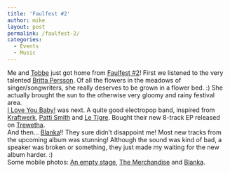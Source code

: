 ```yaml
---
title: 'Faulfest #2'
author: mike
layout: post
permalink: /faulfest-2/
categories:
  - Events
  - Music
---
```

Me and <a target="_blank" href="http://www.carlaberatio.com">Tobbe</a> just got home from <a target="_blank" href="http://www.faulbaum.tk/">Faulfest #2</a>! First we listened to the very talented <a target="_blank" href="http://www.brittapersson.com">Britta Persson</a>. Of all the flowers in the meadows of singer/songwriters, she really deserves to be grown in a flower bed. :) She actually brought the sun to the otherwise very gloomy and rainy festival area.  
<a target="_blank" href="http://www.iloveyoubaby.se/">I Love You Baby!</a> was next. A quite good electropop band, inspired from <a target="_blank" href="http://www.kraftwerk.com/">Kraftwerk</a>, <a target="_blank" href="http://www.pattismith.net/">Patti Smith</a> and <a target="_blank" href="http://www.letigreworld.com/">Le Tigre</a>. Bought their new 8-track EP released on <a target="_blank" href="http://www.trewetharecords.com/">Trewetha</a>.  
And then&#8230; <a target="_blank" href="http://www.diapazam.se/">Blanka</a>!! They sure didn&#8217;t disappoint me! Most new tracks from the upcoming album was stunning! Although the sound was kind of bad, a speaker was broken or something, they just made my waiting for the new album harder. :)  
Some mobile photos: <a target="_blank" href="http://cam.redvolume.com/archive/PIC000076.jpg">An empty stage</a>, <a target="_blank" href="http://cam.redvolume.com/archive/PIC000077.jpg">The Merchandise</a> and <a target="_blank" href="http://cam.redvolume.com/archive/PIC000078.jpg">Blanka</a>.